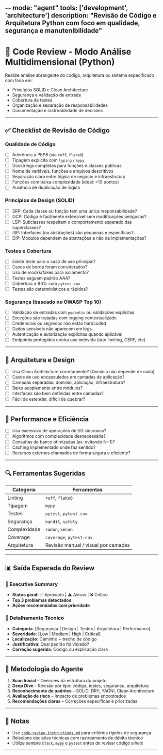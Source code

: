 --
mode: "agent"
tools: ['development', 'architecture']
description: "Revisão de Código e Arquitetura Python com foco em qualidade, segurança e manutenibilidade"
---

# 🧠 Code Review - Modo Análise Multidimensional (Python)

Realize análise abrangente do código, arquitetura ou sistema especificado com foco em:

- Princípios SOLID e Clean Architecture
- Segurança e validação de entrada
- Cobertura de testes
- Organização e separação de responsabilidades
- Documentação e rastreabilidade de decisões

---

## ✅ Checklist de Revisão de Código

### Qualidade de Código

- [ ] Aderência à PEP8 (via `ruff`, `flake8`)
- [ ] Tipagem explícita com `typing` / `mypy`
- [ ] Docstrings completas para funções e classes públicas
- [ ] Nome de variáveis, funções e arquivos descritivos
- [ ] Separação clara entre lógica de negócio e infraestrutura
- [ ] Funções com baixa complexidade (ideal: <10 pontos)
- [ ] Ausência de duplicação de lógica

### Princípios de Design (SOLID)

- [ ] SRP: Cada classe ou função tem uma única responsabilidade?
- [ ] OCP: Código é facilmente extensível sem modificações perigosas?
- [ ] LSP: Subclasses respeitam o comportamento esperado das superclasses?
- [ ] ISP: Interfaces (ou abstrações) são pequenas e específicas?
- [ ] DIP: Módulos dependem de abstrações e não de implementações?

### Testes e Cobertura

- [ ] Existe teste para o caso de uso principal?
- [ ] Casos de borda foram considerados?
- [ ] Uso de mocks/fakes para isolamento?
- [ ] Testes seguem padrão AAA?
- [ ] Cobertura ≥ 80% com `pytest-cov`
- [ ] Testes são determinísticos e rápidos?

### Segurança (baseado no OWASP Top 10)

- [ ] Validação de entradas com `pydantic` ou validações explícitas
- [ ] Exceções são tratadas com logging contextualizado
- [ ] Credenciais ou segredos não estão hardcoded
- [ ] Dados sensíveis não aparecem em logs
- [ ] Autenticação e autorização explícitas quando aplicável
- [ ] Endpoints protegidos contra uso indevido (rate limiting, CSRF, etc)

---

## 🧱 Arquitetura e Design

- [ ] Usa Clean Architecture corretamente? (Domínio não depende de nada)
- [ ] Casos de uso encapsulados em camadas de aplicação?
- [ ] Camadas separadas: domínio, aplicação, infraestrutura?
- [ ] Baixo acoplamento entre módulos?
- [ ] Interfaces são bem definidas entre camadas?
- [ ] Fácil de estender, difícil de quebrar?

---

## 🧪 Performance e Eficiência

- [ ] Uso excessivo de operações de I/O síncronas?
- [ ] Algoritmos com complexidade desnecessária?
- [ ] Consultas de banco otimizadas (ex: evitando N+1)?
- [ ] Caching implementado onde faz sentido?
- [ ] Recursos externos chamados de forma segura e eficiente?

---

## 🔍 Ferramentas Sugeridas

| Categoria      | Ferramentas                   |
|----------------|-------------------------------|
| Linting        | `ruff`, `flake8`              |
| Tipagem        | `mypy`                        |
| Testes         | `pytest`, `pytest-cov`        |
| Segurança      | `bandit`, `safety`            |
| Complexidade   | `radon`, `xenon`              |
| Coverage       | `coverage`, `pytest-cov`      |
| Arquitetura    | Revisão manual / visual por camadas |

---

## 📊 Saída Esperada do Review

### 📌 Executive Summary

- **Status geral**: ✅ Aprovado | ⚠️ Avisos | ❌ Crítico
- **Top 3 problemas detectados**
- **Ações recomendadas com prioridade**

### 📑 Detalhamento Técnico

- **Categoria**: [Segurança | Design | Testes | Arquitetura | Performance]
- **Severidade**: [Low | Medium | High | Critical]
- **Localização**: Caminho + trecho de código
- **Justificativa**: Qual padrão foi violado?
- **Correção sugerida**: Código ou explicação clara

---

## 🔁 Metodologia do Agente

1. **Scan Inicial** – Overview da estrutura do projeto
2. **Deep Dive** – Revisão por tipo: código, testes, segurança, arquitetura
3. **Reconhecimento de padrões** – SOLID, DRY, YAGNI, Clean Architecture
4. **Avaliação de risco** – Impacto de problemas encontrados
5. **Recomendações claras** – Correções específicas e priorizadas

---

## 📌 Notas

- Use [`code-review.instructions.md`](../instructions/code-review.instructions.md) para critérios rígidos de segurança
- Relacione decisões técnicas com rastreamento de débito técnico
- Utilize sempre `black`, `mypy` e `pytest` antes de revisar código alheio

---
